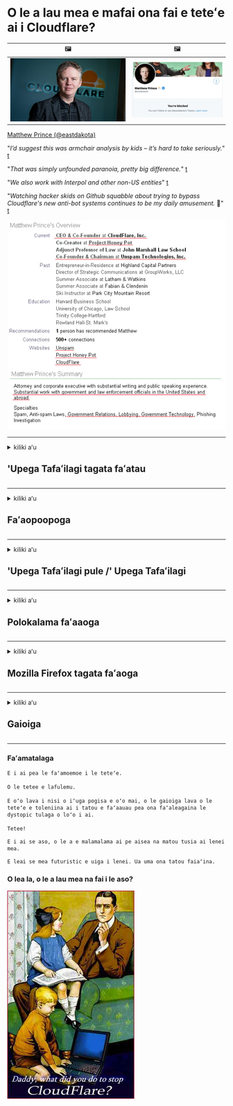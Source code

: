 # O le a lau mea e mafai ona fai e teteʻe ai i Cloudflare?

| 🖼 | 🖼 |
| --- | --- |
| ![](../image/matthew_prince.jpg) | ![](../image/blockedbymatthewprince.jpg) |

[Matthew Prince (@eastdakota)](https://twitter.com/eastdakota)

"*I’d suggest this was armchair analysis by kids – it’s hard to take seriously.*" [t](https://www.theguardian.com/technology/2015/nov/19/cloudflare-accused-by-anonymous-helping-isis)

"*That was simply unfounded paranoia, pretty big difference.*"  [t](https://twitter.com/xxdesmus/status/992757936123359233)

"*We also work with Interpol and other non-US entities*" [t](https://twitter.com/eastdakota/status/1203028504184360960)

"*Watching hacker skids on Github squabble about trying to bypass Cloudflare's new anti-bot systems continues to be my daily amusement.* 🍿" [t](https://twitter.com/eastdakota/status/1273277839102656515)


![](../image/whoismp.jpg)

---


<details>
<summary>kiliki aʻu

## 'Upega Tafaʻilagi tagata faʻatau
</summary>


- Afai o le 'upega tafaʻilagi e te fiafia i ai o loʻo faʻaaogaina Cloudflare, taʻu ia i latou e aua le faʻaaogaina Cloudflare.
  - O le mimita i luga o faʻasalalauga lautele e pei o Facebook, Reddit, Twitter poʻo Mastodon e leai se eseesega. [O gaioiga e leotele atu nai lo hashtags.](https://twitter.com/phyzonloop/status/1274132092490862594)
  - Taumafai e faʻafesoʻotaʻi le pule o le 'upega tafaʻilagi pe a fai e te manaʻo e faʻaaoga lelei oe.

[Cloudflare fai mai](https://github.com/Eloston/ungoogled-chromium/issues/783):
```
Matou te fautua atu ia e aapa atu i le au pulega mo ni tautua maoti poʻo ni 'upega tafaʻilagi e te feagai ma faʻafitauli ma faʻasoa mai lou poto masani.
```

[Afai e te le fesili mo ia, e le iloa e le pule o le 'upega tafaʻilagi lenei faʻafitauli.](../PEOPLE.md)

![](../image/liberapay.jpg)

[Faʻataʻitaʻiga manuia](https://counterpartytalk.org/t/turn-off-cloudflare-on-counterparty-co-plz/164/5).<br>
E i ai sau faʻafitauli? [Siʻi lou leo ​​nei.](https://github.com/maraoz/maraoz.github.io/issues/1) Faʻataʻitaʻiga i lalo.

```
O loʻo e fesoasoani i le faʻamaumauga a kamupani ma le tele o le vaʻai.
https://codeberg.org/crimeflare/cloudflare-tor/src/branch/master/README.md
```

```
O lau 'upega tafaʻilagi o loʻo i totonu o le le faalauaiteleina-faʻaleagaina tumaoti pa puipui-togalaau o CloudFlare.
https://codeberg.org/crimeflare/cloudflare-tor/
```

- Faʻaalu sina taimi e faitau ai le 'upega tafaʻilagi tulafono faʻapitoa.
  - afai o le 'upega tafaʻilagi o loʻo i tua Cloudflare poʻo le' upega tafaʻilagi o loʻo faʻaaogaina auaunaga fesoʻotaʻi i Cloudflare.

E tatau ona faʻamatalaina le uiga o le "Cloudflare", ma fesili mo se faʻatagaga e faʻasoa ai au faʻamatalaga ma Cloudflare. O le le faia o lea o le a mafua ai le solia o le talitonuina ma le 'upega tafaʻilagi e fesiligia e tatau ona aloese mai ai.

[O se taliaina taliaina faʻapitoa faiga faʻavae faataitaiga o iinei](https://archive.is/bDlTz) ("Subprocessors" > "Entity Name")

```
Ua ou faitauina lau tulafono faʻapitoa ma e le mafai ona ou mauaina le upu Cloudflare.
Ou te musu e faʻasoa faʻamatalaga ia te oe pe a fai e te fafau pea aʻu faʻamatalaga i Cloudflare.
https://codeberg.org/crimeflare/cloudflare-tor/
```

Lenei o se faʻataʻitaʻiga o le le faalauaiteleina tulafono faʻavae lea e leai se upu Cloudflare.
[Liberland Jobs](https://archive.is/daKIr) [privacy policy](https://docsend.com/view/feiwyte):

![](../image/cfwontobey.jpg)

Cloudflare i ai la latou lava tulafono faʻapitoa.
[Cloudflare fiafia i tagata doxxing.](https://www.reddit.com/r/GamerGhazi/comments/2s64fe/be_wary_reporting_to_cloudflare/)

Lenei o se lelei faʻataʻitaʻiga mo 'upega tafaʻilagi saini fomu.
AFAIK, leai '' upega tafaʻilagi faia lenei. E te faʻatuatuaina i latou?

```
I le kilikiina o le "Saini mo le XYZ", ua e malie i a matou tuutuuga o le tautua ma faʻamatalaga lilo.
Ua e malie foi e faʻasoa au faʻamatalaga ma Cloudflare ma e te malie foi i le cloudflare's privacy statement.
A faʻapea e faʻasalalau e le Cloudflare au faʻamatalaga pe le tuʻuina oe e faʻafesoʻotaʻi ia matou 'auʻaunaga, e le o so matou sese. [*]

[ Saini loa ] [ Ou te le malie ]
```
[*] [PEOPLE.md](../PEOPLE.md)


- Taumafai e aua le faʻaaogaina la latou tautua. Manatua o loʻo vaʻaia oe e Cloudflare.
  - ["I'm in your TLS, sniffin' your passworz"](../image/iminurtls.jpg)

- Saili mo isi 'upega tafaʻilagi. E iai isi auala ma avanoa i luga ole initaneti!

- Faʻamautinoa au uo e faʻaaoga Tor i aso uma.
  - O le le faailoaina o igoa e tatau ona avea ma tulaga masani o le initaneti matala!
  - [Manatua o le Tor poloketi le fiafia i lenei poloketi.](../HISTORY.md)

</details>

------

<details>
<summary>kiliki aʻu

## Faʻaopoopoga
</summary>

- Afai o lau browser o Firefox, Tor Browser, poʻo Ungoogled Chromium faʻaaoga se tasi o nei faʻaopoopoga i lalo.
  - Afai e te manaʻo e faʻaopopo isi faʻaopoopoga fou fesili muamua i ai.


| Igoa | Atinaʻe | Lagolago | Mafai poloka | Mafai ona Faʻailoa | Chrome |
| -------- | -------- | -------- | -------- | -------- | -------- |
| [Bloku Cloudflaron MITM-Atakon](../subfiles/about.bcma.md) | #Addon | [ ? ](README.md) | **ioe**     | **ioe**     |  **ioe** |
| [Ĉu ligoj estas vundeblaj al MITM-atako?](../subfiles/about.ismm.md) | #Addon | [ ? ](README.md) | leai     | **ioe**     |  **ioe** |
| [Ĉu ĉi tiuj ligoj blokos Tor-uzanton?](../subfiles/about.isat.md) | #Addon | [ ? ](README.md) | leai     | **ioe**     |  **ioe** |
| [Block Cloudflare MITM Attack](https://trac.torproject.org/projects/tor/attachment/ticket/24351/block_cloudflare_mitm_attack-1.0.14.1-an%2Bfx.xpi)<br>[**DELETED BY TOR PROJECT**](../HISTORY.md) | nullius | [ ? ](tool/block_cloudflare_mitm_fx), [Link](README.md) | **ioe**     | **ioe**     |  leai |
| [TPRB](http://34ahehcli3epmhbu2wbl6kw6zdfl74iyc4vg3ja4xwhhst332z3knkyd.onion/) | Sw | [ ? ](http://34ahehcli3epmhbu2wbl6kw6zdfl74iyc4vg3ja4xwhhst332z3knkyd.onion/) | **ioe**     | **ioe**     |  leai |
| [Detect Cloudflare](https://addons.mozilla.org/en-US/firefox/addon/detect-cloudflare/) | Frank Otto | [ ? ](https://github.com/traktofon/cf-detect) | leai     | **ioe**     |  leai |
| [True Sight](https://addons.mozilla.org/en-US/firefox/addon/detect-cloudflare-plus/) | claustromaniac | [ ? ](https://github.com/claustromaniac/detect-cloudflare-plus) | leai     | **ioe**     |  leai |
| [Which Cloudflare datacenter am I visiting?](https://addons.mozilla.org/en-US/firefox/addon/cf-pop/) | 依云 | [ ? ](https://github.com/lilydjwg/cf-pop) | leai     | **ioe**     |  leai |


- "Decentraleyes" mafai ona taofi le fesoʻotaʻiga i le "CDNJS (Cloudflare)".
  - E puipuia le tele o talosaga mai le oʻo atu i upega tafailagi, ma tautua faila i le lotoifale e taofi ai nofoaga mai le malepe.
  - Na tali le tagata fai: "[very concerning indeed](https://github.com/Synzvato/decentraleyes/issues/236#issuecomment-352049501)", "[widespread usage severely centralizes the web](https://github.com/Synzvato/decentraleyes/issues/251#issuecomment-366752049)"

- [E mafai foi ona e aveʻesea pe le talitonuina le tusi faʻamaonia a le Cloudflare mai lau Tusi Faʻamaonia (CA).](https://www.ssl.com/how-to/remove-root-certificate-firefox/)

</details>

------

<details>
<summary>kiliki aʻu

## 'Upega Tafaʻilagi pule /' Upega Tafaʻilagi
</summary>


![](../image/word_cloudflarefree.jpg)

- Aua le faʻaogaina le Cloudflare solution, Vaitaimi.
  - E mafai ona e faia se mea e sili atu nai lo o lena, a ea? [Lenei faʻafefea ona aveʻese Cloudflare lesitala, fuafuaga, tuatusi, poʻo teuga tupe.](https://support.cloudflare.com/hc/en-us/articles/200167776-Removing-subscriptions-plans-domains-or-accounts)

| 🖼 | 🖼 |
| --- | --- |
| ![](../image/htmlalertcloudflare.jpg) | ![](../image/htmlalertcloudflare2.jpg) |

- Manaʻomia nisi tagata faʻatau? E te iloa le mea e fai. Fautuaga o le "luga laina".
  - [Talofa, na e tusia le "We take your privacy" "Ae na ou mauaina le" Error 403 Forbidden Anonymous Proxy Not Alllled ".](https://it.slashdot.org/story/19/02/19/0033255/stop-saying-we-take-your-privacy-and-security-seriously) Aisea ua e poloka ai Tor Poʻo VPN? [Ma aisea ua e poloka ai imeli le tumau?](http://nomdjgwjvyvlvmkolbyp3rocn2ld7fnlidlt2jjyotn3qqsvzs2gmuyd.onion/mail/)

![](../image/anonexist.jpg)

- Faʻaaogaina Cloudflare o le a faʻateleina ai avanoa o se outage. E le mafai e tagata asiasi ona ulufale i lau tulaga itulau i luga o le upega tafailagi pe a fai o lau server o loʻo i lalo pe o Cloudflare o loʻo i lalo.
  - [Na e manatu moni ole Cloudflare e le alu i lalo?](https://www.ibtimes.com/cloudflare-down-not-working-sites-producing-504-gateway-timeout-errors-2618008) [Another](https://twitter.com/Jedduff/status/1097875615997399040) [sample](https://twitter.com/search?f=tweets&vertical=default&q=Cloudflare%20is%20having%20problems). [Need more](../PEOPLE.md)?

![](../image/cloudflareinternalerror.jpg)

- Faʻaaogaina Cloudflare e sui ai lau "API tautua", "polokalama faʻafouina le server" poʻo le "RSS feed" o le a afaina ai lau tagata faʻatau. Na valaʻau oe e le tagata faʻatau ma fai atu "Ua le mafai ona ou toe faʻaaogaina lau API", ma e te le iloa le mea o loʻo tupu. Cloudflare mafai ona poloka le leoa lau tagata faʻatau. E te manatu e le afaina?
  - E tele RSS faitau tagata faʻatau ma RSS faitau lugalaina tautua. Aisea ua e lolomiina ai fafaga RSS pe a fai e te le o faʻatagaina tagata e lesitala?

![](../image/rssfeedovercf.jpg)

- E te manaʻomia le tusi faʻamaonia HTTPS? Faʻaaoga le "Let's Encrypt" pe naʻo le faʻatau mai le kamupani CA.

- E te manaʻomia le DNS server? Le mafai ona seti sau oe lava server? Faʻafefea latou: [Hurricane Electric Free DNS](https://dns.he.net/), [Dyn.com](https://dyn.com/dns/), [1984 Hosting](https://www.1984hosting.com/), [Afraid.Org (Faʻataʻiese e lau pulega lau teuga tupe pe a e faʻaaogaina le TOR)](https://freedns.afraid.org/)

- Vaʻai mo talimalo tautua? Naʻo le avanoa? Faʻafefea latou: [Onion Service](http://vww6ybal4bd7szmgncyruucpgfkqahzddi37ktceo3ah7ngmcopnpyyd.onion/en/security/network-security/tor/onionservices-best-practices), [Free Web Hosting Area](https://freewha.com/), [Autistici/Inventati Web Site Hosting](https://www.autinv5q6en4gpf4.onion/services/website), [Github Pages](https://pages.github.com/), [Surge](https://surge.sh/)
  - [Suiga i Cloudflare](../subfiles/cloudflare-alternatives.md)

- O e faʻaaogaina le "cloudflare-ipfs.com"? [E te iloa Cloudflare IPFS e leaga?](../PEOPLE.md)

- Faʻapipiʻi le Pepa Faʻaoga Tusi Uepi e pei o OWASP ma Fail2Ban i luga o lau sapalai ma faʻalelei saʻo.
  - Ole poloka o Tor e leʻo se fofo. Aua le faʻasalaina tagata uma mo naʻo tama leaga e faʻaaoga.

- Toe tataʻi pe poloka le au "Cloudflare Warp" mai le faʻaaogaina o lau tulaga itulau i luga ole laiga. Ma aumai se mafuaʻaga pe a e mafaia.

> Lisi IP: "[Cloudflare's taimi nei IP laina](cloudflare_inc/)"

> A: Na ona poloka

```
server {
...
deny 173.245.48.0/20;
deny 103.21.244.0/22;
deny 103.22.200.0/22;
deny 103.31.4.0/22;
deny 141.101.64.0/18;
deny 108.162.192.0/18;
deny 190.93.240.0/20;
deny 188.114.96.0/20;
deny 197.234.240.0/22;
deny 198.41.128.0/17;
deny 162.158.0.0/15;
deny 104.16.0.0/12;
deny 172.64.0.0/13;
deny 131.0.72.0/22;
deny 2400:cb00::/32;
deny 2606:4700::/32;
deny 2803:f800::/32;
deny 2405:b500::/32;
deny 2405:8100::/32;
deny 2a06:98c0::/29;
deny 2c0f:f248::/32;
...
}
```

> B: Toe faʻasino i le itulau lapatai

```
http {
...
geo $iscf {
default 0;
173.245.48.0/20 1;
103.21.244.0/22 1;
103.22.200.0/22 1;
103.31.4.0/22 1;
141.101.64.0/18 1;
108.162.192.0/18 1;
190.93.240.0/20 1;
188.114.96.0/20 1;
197.234.240.0/22 1;
198.41.128.0/17 1;
162.158.0.0/15 1;
104.16.0.0/12 1;
172.64.0.0/13 1;
131.0.72.0/22 1;
2400:cb00::/32 1;
2606:4700::/32 1;
2803:f800::/32 1;
2405:b500::/32 1;
2405:8100::/32 1;
2a06:98c0::/29 1;
2c0f:f248::/32 1;
}
...
}

server {
...
if ($iscf) {rewrite ^ https://example.com/cfwsorry.php;}
...
}

<?php
header('HTTP/1.1 406 Not Acceptable');
echo <<<CLOUDFLARED
Thank you for visiting ourwebsite.com!<br />
We are sorry, but we can't serve you because your connection is being intercepted by Cloudflare.<br />
Please read https://codeberg.org/crimeflare/cloudflare-tor for more information.<br />
CLOUDFLARED;
die();
```

- Faʻatulaga le Tor Onion Service poʻo le I2P insite pe a fai e te talitonu i le saolotoga ma talia faʻalauiloa tagata faʻaoga.

- Fesili atu mo se fautuaga mai isi kamupani fai upega tafailagi o le Clearnet / Tor ma faia ni uo e le mailoa!

</details>

------

<details>
<summary>kiliki aʻu

## Polokalama faʻaaoga
</summary>


- Discord o loʻo faʻaaogaina CloudFlare. Suiga? Matou te fautua atu [**Briar** (Android)](https://f-droid.org/en/packages/org.briarproject.briar.android/), [Ricochet (PC)](https://ricochet.im/), [Tox + Tor (Android/PC)](https://tox.chat/download.html)
  - Briar aofia ai Tor daemon o lea e te le tau faʻapipiʻi ai le Orbot.
  - Qwtch atinaʻe, Tatala le faʻalauiloaina, tapunia stop_cloudflare poloketi mai la latou auaunaga git e aunoa ma se faʻaaliga.

- A e faʻaaogaina le Debian GNU / Linux, poʻo se isi mea e maua mai ai, lesitala: [bug #831835](https://bugs.debian.org/cgi-bin/bugreport.cgi?bug=831835). Ma afai e te mafaia, fesoasoani faʻamaonia le fono, ma fesoasoani i le tausi ia sau i le saʻo faʻaiuga pe tatau ona taliaina.

- Fautua i taimi uma nei tagata suʻesuʻe.

| Igoa | Atinaʻe | Lagolago | Faamatalaga |
| -------- | -------- | -------- | -------- |
| [Ungoogled-Chromium](https://ungoogled-software.github.io/ungoogled-chromium-binaries/) | Eloston | [ ? ](https://github.com/Eloston/ungoogled-chromium) | PC (Win, Mac, Linux)  _!Tor_ |
| [Bromite](https://www.bromite.org/fdroid) | Bromite | [ ? ](https://github.com/bromite/bromite/issues) | Android  _!Tor_ |
| [Tor Browser](https://www.torproject.org/download/) | Tor Project | [ ? ](https://support.torproject.org/) | PC (Win, Mac, Linux)  _Tor_|
| [Tor Browser Android](https://www.torproject.org/download/) | Tor Project | [ ? ](https://support.torproject.org/) | Android  _Tor_|
| [Onion Browser](https://itunes.apple.com/us/app/onion-browser/id519296448?mt=8) | Mike Tigas | [ ? ](https://github.com/OnionBrowser/OnionBrowser/issues) | Apple iOS  _Tor_|
| [GNU/Icecat](https://www.gnu.org/software/gnuzilla/) | GNU | [ ? ](https://www.gnu.org/software/gnuzilla/) | PC (Linux) |
| [IceCatMobile](https://f-droid.org/en/packages/org.gnu.icecat/) | GNU | [ ? ](https://lists.gnu.org/mailman/listinfo/bug-gnuzilla) | Android |
| [Iridium Browser](https://iridiumbrowser.de/about/) | Iridium | [ ? ](https://github.com/iridium-browser/iridium-browser/) | PC (Win, Mac, Linux, OpenBSD) |


O isi polokalame e le faalauaiteleina. E le faʻapea o le Tor browser e "atoatoa".
E leai se 100% saogalemu pe 100% tumaʻoti luga o le initaneti ma tekonolosi.

- E te le manaʻo e faʻaaoga le Tor? E mafai ona e faʻaaogaina soʻo se browser ma le Tor daemon.
  - [Manatua o le Tor poloketi e le fiafia i lenei.](https://support.torproject.org/tbb/tbb-9/) Faʻaaoga Tor Browser peʻa mafai ona e faia.
- [Faʻafefea ona faʻaaoga le Chromium ma le Tor](../subfiles/chromium_tor.md)


Sei o tatou talanoa e uiga i isi polokalame faalilolilo.

- [A faʻapea e te manaʻo e faʻaaoga le Firefox, piki le "Firefox ESR".](https://www.mozilla.org/en-US/firefox/organizations/)
  - [Firefox - Spyware Watchdog](https://spyware.neocities.org/articles/firefox.html)
  - [Ua teʻena e le Firefox le tautala saoloto, faʻasa le saoloto tautala](https://web.archive.org/web/20200423010026/https://reclaimthenet.org/firefox-rejects-free-speech-bans-free-speech-commenting-plugin-dissenter-from-its-extensions-gallery/)
  - ["100+ downvotes. E foliga mai o le fesili i se kamupani polokalama e pipii i ... polokalama e sili atu tele i nei aso."](https://old.reddit.com/r/firefox/comments/gutdiw/weve_got_work_to_do_the_mozilla_blog/fslbbb6/)
  - [U, aisea ua faʻaali mai ai e le Firefox ia te aʻu fesoʻotaʻiga lagolagoina i laʻu pa URL?](https://www.reddit.com/r/firefox/comments/jybx2w/uh_why_is_firefox_showing_me_sponsored_links_in/)
  - [Mozilla - Tiapolo na liutino tagata](https://digdeeper.neocities.org/ghost/mozilla.html)

- [Manatua, Mozilla o loʻo faʻaaogaina le Cloudflare service.](https://www.robtex.com/dns-lookup/www.mozilla.org) [O loʻo latou faʻaaogaina foi le Cloudflare's DNS tautua i a latou oloa.](https://www.theregister.co.uk/2018/03/21/mozilla_testing_dns_encryption/)

- [Na teʻena e Mozilla lenei tiketi.](https://bugzilla.mozilla.org/show_bug.cgi?id=1426618)

- [O le Firefox Focus o se tala malie.](https://github.com/mozilla-mobile/focus-android/issues/1743) [Na latou folafola atu e tape le telemetry ae ua latou suia.](https://github.com/mozilla-mobile/focus-android/issues/4210)

- [PaleMoon / Basilisk developer alofa ia Cloudflare.](https://github.com/mozilla-mobile/focus-android/issues/1743#issuecomment-345993097)
  - [Pale Moon's Archive Server hacked ma salalau malware mo 18 Masina](https://www.reddit.com/r/privacytoolsIO/comments/cc808y/pale_moons_archive_server_hacked_and_spread/)
  - E 'inoʻino foʻi o ia i tagata faʻaaoga Tor - "[Tuʻu le ita ia Tor. Ou te manatu o le tele o '' upega tafaʻilagi e tatau ona le fiafia ia Tor pe a manatu i lona matua maualuga le faʻasaua.](https://github.com/yacy/yacy_search_server/issues/314#issuecomment-565932097)"

- [E tele se faʻafitauli ua tupu i le telefoni ile fale](https://spyware.neocities.org/articles/waterfox.html)

- [Google Chrome o se spyware.](https://www.gnu.org/proprietary/malware-google.en.html)
  - [Google faʻasino lau gaioiga.](https://spyware.neocities.org/articles/chrome.html)

- [SRWare Uʻamea faia tele telefoni telefoni fesoʻotaʻiga.](https://spyware.neocities.org/articles/iron.html) E fesoʻotaʻi foʻi i google domains.

- [Toa toa suʻesuʻe whitelist Facebook / Twitter trackers.](https://www.bleepingcomputer.com/news/security/facebook-twitter-trackers-whitelisted-by-brave-browser/)
  - [Lenei nisi mataupu.](https://spyware.neocities.org/articles/brave.html)
  - [binance vavalalata ID](https://twitter.com/cryptonator1337/status/1269594587716374528)

- [Microsoft Edge faʻatagaina Facebook tamoe Flash code i tua atu o tagata faʻaaoga tua.](https://www.zdnet.com/article/microsoft-edge-lets-facebook-run-flash-code-behind-users-backs/)

- [E le faʻaaloalo Vivaldi i lou tulaga lilo.](https://spyware.neocities.org/articles/vivaldi.html)

- [Opera spy level: Maualuga Maualuga](https://spyware.neocities.org/articles/opera.html)

- Apple iOS: [Oe le tatau ona faʻaaoga iOS uma, mafuaʻaga ona o malware.](https://www.gnu.org/proprietary/malware-apple.html)

O le mea lea matou te fautua atu luga naʻo le laulau. E leai se isi mea

</details>

------

<details>
<summary>kiliki aʻu

## Mozilla Firefox tagata faʻaoga
</summary>


- O le "Firefox Nightly" o le a lafoina atu faʻamatalaga i tulaga Mozilla e aunoa ma se metotia e filifili ai.
  - [O Mozilla tautua o loʻo avea ma Cloudflare](https://www.digwebinterface.com/?hostnames=www.mozilla.org%0D%0Amozilla.cloudflare-dns.com&type=&ns=resolver&useresolver=8.8.4.4&nameservers=)

- E mafai ona faʻasa le Firefox e fesoʻotaʻi i tautua a Mozilla.
  - [Mozilla's faiga faʻavae-template taʻiala](https://github.com/mozilla/policy-templates/blob/master/README.md)
  - Manatua o lenei togafiti ono taofi le toe galue i se isi kopi ona e fiafia Mozilla e faʻapaʻepaʻeina latou.
  - Faʻaaoga le firewall ma le DNS faamama e poloka atoa i latou.

"`/distribution/policies.json`"

>     "WebsiteFilter": {
> 		"Block": [
> 		"*://*.mozilla.com/*",
> 		"*://*.mozilla.net/*",
> 		"*://*.mozilla.org/*",
> 		"*://webcompat.com/*",
> 		"*://*.firefox.com/*",
> 		"*://*.thunderbird.net/*",
> 		"*://*.cloudflare.com/*"
> 		]
>     },


- ~~Lipoti se faʻailoga i luga o le tracker a mozilla, taʻu ia i latou e aua le faʻaaogaina Cloudflare.~~ Sa i ai le lipoti lipoti i luga o bugzilla. Tele tagata na lafoina o latou atugaluga, peitaʻi o le bug na nana e le admin i le 2018.

- Oe mafai ona faʻamuta DoH i Firefox.
  - [Suia le le mafai ona fai le DNS o le afi](../subfiles/change-firefox-dns.md)

![](../image/firefoxdns.jpg)

- [Afai e te manaʻo e faʻaaoga le-ISP DNS, mafaufau e faʻaaoga le OpenNIC Tier2 DNS tautua poʻo seisi o auaunaga e leʻo le Cloudflare DNS.](https://wiki.opennic.org/start)
![](../image/opennic.jpg)
  - Poloka Cloudflare ma DNS. [Crimeflare DNS](https://dns.crimeflare.eu.org/)

- E mafai ona e faʻaaogaina Tor e pei o le DNS resolver. [Afai e te le o Tor poto, fesili fesili iinei.](https://tor.stackexchange.com/)

> **Faʻafefea**
> 1. Lalotoso Tor ma faʻapipiʻi luga o lau komipiuta.
> 2. Faʻaopopo lenei laina i le "torrc" faila.
> DNSPort 127.0.0.1:53
> 3. Toe amata Tor.
> 4. Seti lau komepiuta DNS server i le "127.0.0.1".

</details>

------

<details>
<summary>kiliki aʻu

## Gaioiga
</summary>


- Taʻu i isi o siomia oe e uiga i le matautia o Cloudflare.

- [Fesoasoani e faʻaleleia lenei fale teu oloa.](https://codeberg.org/crimeflare/cloudflare-tor).
  - O lisi uma, o finauga faʻasaga ia te ia ma faʻamatalaga.

- [Faʻamaumauga ma faʻalauiloa lautele pe a oʻo ni mea e sese ma Cloudflare (ma kamupani tali tutusa), ia mautinoa e taʻua lenei fale teu oloa pe a e faia.](https://codeberg.org/crimeflare/cloudflare-tor) :)

- Aumai ni tagata se tele e faʻaaoga le Tor e ala i le le mafai ona latou iloa le upega tafailagi mai le vaaiga o vaega eseese o le lalolagi.

- Amata kulupu, i ala o faʻasalalauga lautele ma meatspace, tuuto i le faʻasaʻolotoina o le lalolagi mai Cloudflare.

- A talafeagai, fesoʻotaʻi i nei kulupu i luga o lenei fale teu oloa - o lenei mafai ona avea ma nofoaga mo le faʻamaopoopoina galulue faʻatasi o ni kulupu.

- [Amata se faleoloa e mafai ona maua ai se aoga le faʻavae auala i Cloudflare.](../subfiles/cloudflare-alternatives.md)

- Faʻailoa ia matou se isi auala e fesoasoani ai ia le itiiti ifo i le tuʻuina atu o ni lapisi puipuiga e puipuia ai Cloudflare.

- Afai o oe o le Cloudflare tagata faʻatau, seti au faʻatulagaina tulaga, ma faʻatali mo latou e solia latou.
  - [Ona aumai lea o i latou i lalo o le anti-spam / privacy soli tulafono.](https://twitter.com/thexpaw/status/1108424723233419264)

- Afai o oe i le Iunaite Setete o Amerika ma o le 'upega tafaʻilagi o loʻo fesiligia o se faletupe poʻo se tausitusi, taumafai e aumai le faʻatulafonoina uunaiga i lalo o le Gramm – Leach – Bliley Tulafono, poʻo le Amerika ma DIsability Tulafono ma lipoti mai ia i matou le mamao e te maua ai .

- Afai o le 'upega tafaʻilagi o se' upega tafaʻilagi a le malo, taumafai e aumai le tulafono faʻamalosi i lalo o le 1st Teuteuga o le US Faavae.

- Afai o oe o tagatanuu o EU, faʻafesoʻotaʻi le upega tafailagi e lafo ai au oe lava faʻamatalaga i lalo o le General Data Protection Regulate. Afai latou te mumusu e avatu ia oe lau faʻamatalaga, o lona uiga o le soli lena o le tulafono.

- Mo kamupani o loʻo faʻapea mai e ofaina le tautua i luga o la latou 'upega tafaʻilagi taumafai e lipotia i latou o le "faʻasalalauga pepelo" i tagata faʻatau puipuiga faʻapotopotoga ma BBB. 'Upega tafaʻilagi Cloudflare e tautuaina e Cloudflare tautua.

- [O le ITU o loʻo fautua mai i totonu o le Iunaite Setete o Cloudflare ua amata ona lava lona tele e ono aumaia ai tulafono antitrust i luga ia latou.](https://www.itu.int/en/ITU-T/Workshops-and-Seminars/20181218/Documents/Geoff_Huston_Presentation.pdf)

- E talitonuina o le GNU GPL version 4 e mafai ona aofia ai se aiaiga faʻasaga i le faʻasaoina o le source code i tua atu o sea tautua, manaʻomia mo GPLv4 uma ma polokalame mulimuli ane o le mea e maua ai le code code e auala atu i se auala e le faʻailoga tagata Tor.

</details>

------

### Faʻamatalaga

```
E i ai pea le faʻamoemoe i le teteʻe.

O le tetee e lafulemu.

E oʻo lava i nisi o iʻuga pogisa e oʻo mai, o le gaioiga lava o le teteʻe e toleniina ai i tatou e faʻaauau pea ona faʻaleagaina le dystopic tulaga o loʻo i ai.

Tetee!
```

```
E i ai se aso, o le a e malamalama ai pe aisea na matou tusia ai lenei mea.
```

```
E leai se mea futuristic e uiga i lenei. Ua uma ona tatou faiaʻina.
```

### O lea la, o le a lau mea na fai i le aso?


![](../image/stopcf.jpg)
